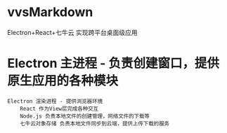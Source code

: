# vvsMarkdown
Electron+React+七牛云 实现跨平台桌面级应用
# Electron 主进程 - 负责创建窗口，提供原生应用的各种模块
    Electron 渲染进程 - 提供浏览器环境
        React 作为View层完成各种交互
        Node.js 负责本地文件的创建管理，网络文件的下载等
        七牛云对象存储 负责本地文件同步到云端，提供上传下载的服务

